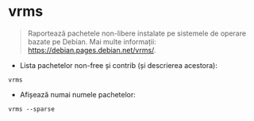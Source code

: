 # vrms

> Raportează pachetele non-libere instalate pe sistemele de operare bazate pe Debian.
> Mai multe informații: <https://debian.pages.debian.net/vrms/>.

- Lista pachetelor non-free și contrib (și descrierea acestora):

`vrms`

- Afișează numai numele pachetelor:

`vrms --sparse`
